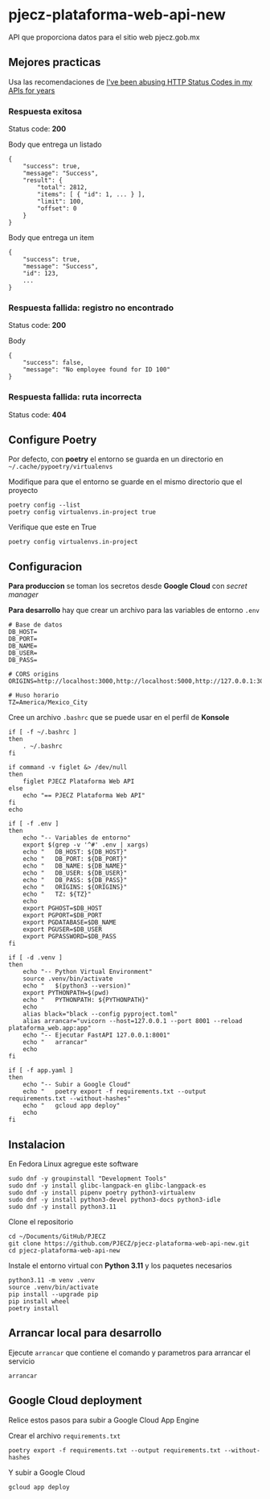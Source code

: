 # pjecz-plataforma-web-api-new

API que proporciona datos para el sitio web pjecz.gob.mx

## Mejores practicas

Usa las recomendaciones de [I've been abusing HTTP Status Codes in my APIs for years](https://blog.slimjim.xyz/posts/stop-using-http-codes/)

### Respuesta exitosa

Status code: **200**

Body que entrega un listado

    {
        "success": true,
        "message": "Success",
        "result": {
            "total": 2812,
            "items": [ { "id": 1, ... } ],
            "limit": 100,
            "offset": 0
        }
    }

Body que entrega un item

    {
        "success": true,
        "message": "Success",
        "id": 123,
        ...
    }

### Respuesta fallida: registro no encontrado

Status code: **200**

Body

    {
        "success": false,
        "message": "No employee found for ID 100"
    }

### Respuesta fallida: ruta incorrecta

Status code: **404**

## Configure Poetry

Por defecto, con **poetry** el entorno se guarda en un directorio en `~/.cache/pypoetry/virtualenvs`

Modifique para que el entorno se guarde en el mismo directorio que el proyecto

    poetry config --list
    poetry config virtualenvs.in-project true

Verifique que este en True

    poetry config virtualenvs.in-project

## Configuracion

**Para produccion** se toman los secretos desde **Google Cloud** con _secret manager_

**Para desarrollo** hay que crear un archivo para las variables de entorno `.env`

    # Base de datos
    DB_HOST=
    DB_PORT=
    DB_NAME=
    DB_USER=
    DB_PASS=

    # CORS origins
    ORIGINS=http://localhost:3000,http://localhost:5000,http://127.0.0.1:3000,http://127.0.0.1:5000

    # Huso horario
    TZ=America/Mexico_City

Cree un archivo `.bashrc` que se puede usar en el perfil de **Konsole**

    if [ -f ~/.bashrc ]
    then
        . ~/.bashrc
    fi

    if command -v figlet &> /dev/null
    then
        figlet PJECZ Plataforma Web API
    else
        echo "== PJECZ Plataforma Web API"
    fi
    echo

    if [ -f .env ]
    then
        echo "-- Variables de entorno"
        export $(grep -v '^#' .env | xargs)
        echo "   DB_HOST: ${DB_HOST}"
        echo "   DB_PORT: ${DB_PORT}"
        echo "   DB_NAME: ${DB_NAME}"
        echo "   DB_USER: ${DB_USER}"
        echo "   DB_PASS: ${DB_PASS}"
        echo "   ORIGINS: ${ORIGINS}"
        echo "   TZ: ${TZ}"
        echo
        export PGHOST=$DB_HOST
        export PGPORT=$DB_PORT
        export PGDATABASE=$DB_NAME
        export PGUSER=$DB_USER
        export PGPASSWORD=$DB_PASS
    fi

    if [ -d .venv ]
    then
        echo "-- Python Virtual Environment"
        source .venv/bin/activate
        echo "   $(python3 --version)"
        export PYTHONPATH=$(pwd)
        echo "   PYTHONPATH: ${PYTHONPATH}"
        echo
        alias black="black --config pyproject.toml"
        alias arrancar="uvicorn --host=127.0.0.1 --port 8001 --reload plataforma_web.app:app"
        echo "-- Ejecutar FastAPI 127.0.0.1:8001"
        echo "   arrancar"
        echo
    fi

    if [ -f app.yaml ]
    then
        echo "-- Subir a Google Cloud"
        echo "   poetry export -f requirements.txt --output requirements.txt --without-hashes"
        echo "   gcloud app deploy"
        echo
    fi

## Instalacion

En Fedora Linux agregue este software

    sudo dnf -y groupinstall "Development Tools"
    sudo dnf -y install glibc-langpack-en glibc-langpack-es
    sudo dnf -y install pipenv poetry python3-virtualenv
    sudo dnf -y install python3-devel python3-docs python3-idle
    sudo dnf -y install python3.11

Clone el repositorio

    cd ~/Documents/GitHub/PJECZ
    git clone https://github.com/PJECZ/pjecz-plataforma-web-api-new.git
    cd pjecz-plataforma-web-api-new

Instale el entorno virtual con **Python 3.11** y los paquetes necesarios

    python3.11 -m venv .venv
    source .venv/bin/activate
    pip install --upgrade pip
    pip install wheel
    poetry install

## Arrancar local para desarrollo

Ejecute `arrancar` que contiene el comando y parametros para arrancar el servicio

    arrancar

## Google Cloud deployment

Relice estos pasos para subir a Google Cloud App Engine

Crear el archivo `requirements.txt`

    poetry export -f requirements.txt --output requirements.txt --without-hashes

Y subir a Google Cloud

    gcloud app deploy
